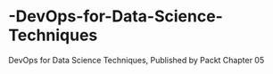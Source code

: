 # -DevOps-for-Data-Science-Techniques
 DevOps for Data Science Techniques, Published by Packt
Chapter 05

